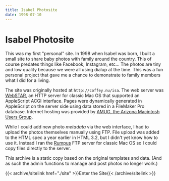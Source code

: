 ```yaml
---
title: Isabel Photosite
date: 1998-07-10
---
```


# Isabel Photosite 

This was my first "personal" site. In 1998 when Isabel was born, I built a small site to share baby photos with family around the country. This of course predates things like Facebook, Instagram, etc… The photos are tiny and low quality because we were all using dialup at the time. This was a fun personal project that gave me a chance to demonstrate to family members what I did for a living.

The site was originally hosted at `http://coffey.nu/isa`. The web server was [WebSTAR][webstar], an HTTP server for classic Mac OS that supported an AppleScript ACGI interface. Pages were dynamically generated in AppleScript on the server side using data stored in a FileMaker Pro database. Internet hosting was provided by [AMUG, the Arizona Macintosh Users Group][amug].

While I could add new photo *metadata* via the web interface, I had to upload the photos themselves manually using FTP. File upload was added to the HTML spec a year earlier in HTML 3.2, but I didn't yet know how to use it. Instead I ran the [Rumpus][rumpus] FTP server for classic Mac OS so I could copy files directly to the server.

This archive is a static copy based on the original templates and data. (And as such the admin functions to manage and post photos no longer work.)

{{< archive/sitelink href="./site" >}}Enter the Site{{< /archive/sitelink >}}

[webstar]: https://en.wikipedia.org/wiki/WebSTAR
[rumpus]: https://www.maxum.com/Rumpus/
[amug]: https://amug.org